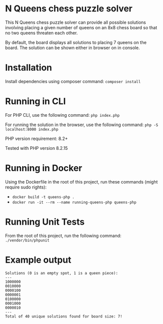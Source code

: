 # N Queens chess puzzle solver

This N Queens chess puzzle solver can provide all possible solutions involving placing a given number of queens on an 8x8 chess board so that no two queens threaten each other.

By default, the board displays all solutions to placing 7 queens on the board. The solution can be shown either in browser on in console.

# Installation

Install dependencies using composer command: `composer install`

# Running in CLI

For PHP CLI, use the following command: `php index.php`

For running the solution in the browser, use the following command: `php -S localhost:8000 index.php`

PHP version requirement: 8.2+

Tested with PHP version 8.2.15

# Running in Docker

Using the Dockerfile in the root of this project, run these commands (might require sudo rights):
- `docker build -t queens-php .`
- `docker run -it --rm --name running-queens-php queens-php`

# Running Unit Tests

From the root of this project, run the following command: `./vendor/bin/phpunit`

# Example output

```
Solutions (0 is an empty spot, 1 is a queen piece):
---
1000000
0010000
0000100
0000001
0100000
0001000
0000010
---
Total of 40 unique solutions found for board size: 7!
```
